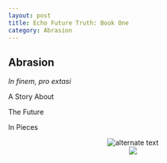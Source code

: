 ```yaml
---
layout: post
title: Echo Future Truth: Book One
category: Abrasion
---
```


## Abrasion

*In finem, pro extasi*


A Story About

The Future

In Pieces



<div style="text-align:center">
<img src="{{ '/assets/images/abrasion.png' | relative_url }}" alt="alternate text" />
</div>


<div style="text-align:center">
<img src="{{ '/assets/images/divider.svg' | relative_url }}" />
</div>